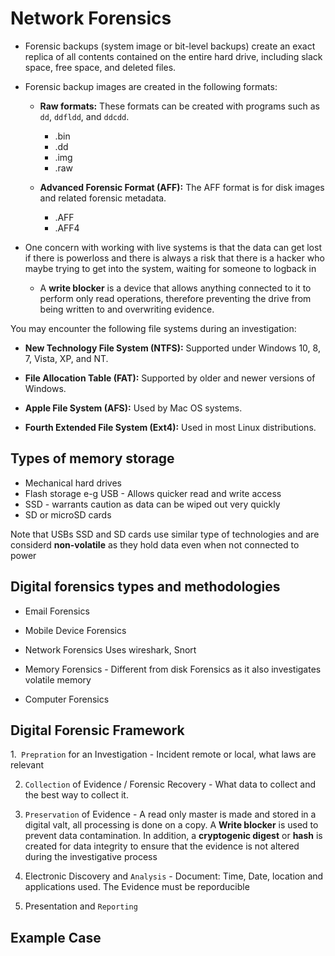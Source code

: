 # Network Forensics


  - Forensic backups (system image or bit-level backups)  create an exact replica of all contents contained on the entire hard drive, including slack space, free space, and deleted files.
 
   - Forensic backup images are created in the following formats: 
  
     - **Raw formats:** These formats can be created with programs such as `dd`, `ddfldd`, and `ddcdd`.
       - .bin
       - .dd
       - .img
       - .raw
 
     - **Advanced Forensic Format (AFF):** The AFF format is for disk images and related forensic metadata.
       - .AFF
       - .AFF4

- One concern with working with live systems is that the data can get lost if there is powerloss and there is always a risk that there is a hacker who maybe trying to get into the system, waiting for someone to logback in

  - A **write blocker** is a device that allows anything connected to it to perform only read operations, therefore preventing the drive from being written to and overwriting  evidence.
 
 You may encounter the following file systems during an investigation:

   - **New Technology File System (NTFS):** Supported under Windows 10, 8, 7, Vista, XP, and NT.
 
   - **File Allocation Table (FAT):** Supported by older and newer versions of Windows.
 
   - **Apple File System (AFS):** Used by Mac OS systems.
 
   - **Fourth Extended File System (Ext4):** Used in most Linux distributions.


## Types of memory storage

- Mechanical hard drives
- Flash storage e-g USB - Allows quicker read and write access
- SSD - warrants caution as data can be wiped out very quickly
- SD or microSD cards

Note that USBs SSD and SD cards use similar type of technologies and are considerd **non-volatile** as they hold data even when not connected to power


## Digital forensics types and methodologies

- Email Forensics 

- Mobile Device Forensics

- Network Forensics Uses wireshark, Snort

- Memory Forensics - Different from disk Forensics as it also investigates volatile memory

- Computer Forensics 

## Digital Forensic Framework

1.` Prepration` for an Investigation - Incident remote or local, what laws are relevant

2. `Collection` of Evidence / Forensic Recovery - What data to collect and the best way to collect it.

3. `Preservation` of Evidence - A read only master is made and stored in a digital valt, all processing is done on a copy. A **Write blocker** is used to prevent data contamination. In addition, a **cryptogenic digest** or **hash** is created for data integrity to ensure that the evidence is not altered during the investigative process

4. Electronic Discovery and `Analysis` - Document: Time, Date, location and applications used. The Evidence must be reporducible

5. Presentation and `Reporting`


## Example Case

